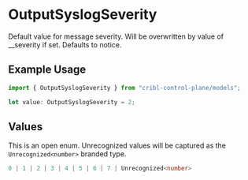 # OutputSyslogSeverity

Default value for message severity. Will be overwritten by value of __severity if set. Defaults to notice.

## Example Usage

```typescript
import { OutputSyslogSeverity } from "cribl-control-plane/models";

let value: OutputSyslogSeverity = 2;
```

## Values

This is an open enum. Unrecognized values will be captured as the `Unrecognized<number>` branded type.

```typescript
0 | 1 | 2 | 3 | 4 | 5 | 6 | 7 | Unrecognized<number>
```